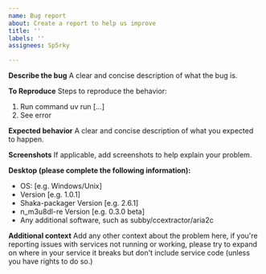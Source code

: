 ```yaml
---
name: Bug report
about: Create a report to help us improve
title: ''
labels: ''
assignees: Sp5rky

---
```


**Describe the bug**
A clear and concise description of what the bug is.

**To Reproduce**
Steps to reproduce the behavior:
1. Run command uv run [...]
2. See error

**Expected behavior**
A clear and concise description of what you expected to happen.

**Screenshots**
If applicable, add screenshots to help explain your problem.

**Desktop (please complete the following information):**
 - OS: [e.g. Windows/Unix]
 - Version [e.g. 1.0.1]
 - Shaka-packager Version [e.g. 2.6.1]
 - n_m3u8dl-re Version [e.g. 0.3.0 beta]
 - Any additional software, such as subby/ccextractor/aria2c

**Additional context**
Add any other context about the problem here, if you're reporting issues with services not running or working, please try to expand on where in your service it breaks but don't include service code (unless you have rights to do so.)
